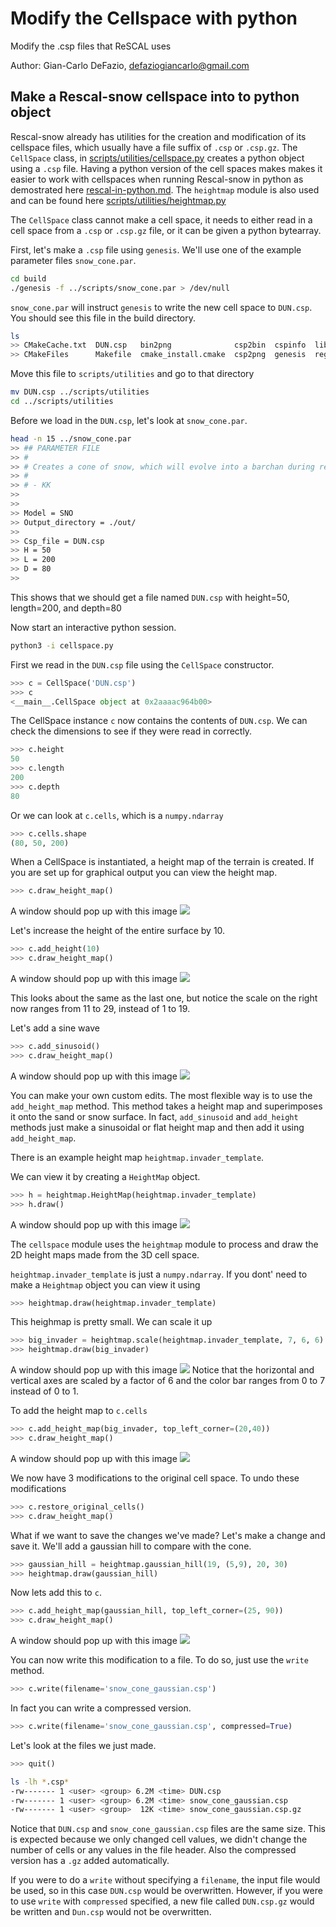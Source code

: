 # Modify the Cellspace with python

Modify the .csp files that ReSCAL uses

Author: Gian-Carlo DeFazio, defaziogiancarlo@gmail.com

## Make a Rescal-snow cellspace into to python object

Rescal-snow already has utilities for the creation and modification of its cellspace files,
which usually have a file suffix of `.csp` or `.csp.gz`.
The `CellSpace` class, in [scripts/utilities/cellspace.py](../scripts/utilities/cellspace.py) creates 
a python object using a `.csp` file. Having a python version of the cell spaces makes makes it easier to 
work with cellspaces when running Rescal-snow in python as demostrated here [rescal-in-python.md](./rescal-in-python.md).
The `heightmap` module is also used and can be found here [scripts/utilities/heightmap.py](../scripts/utilities/heightmap.py)

The `CellSpace` class cannot make a cell space, it needs to either read in a cell space from a `.csp` or `.csp.gz`
file, or it can be given a python bytearray. 

First, let's make a `.csp` file using `genesis`.
We'll use one of the example parameter files `snow_cone.par`.

```bash
cd build
./genesis -f ../scripts/snow_cone.par > /dev/null
```

`snow_cone.par` will instruct `genesis` to write the new cell space to `DUN.csp`.
You should see this file in the build directory.

```bash
ls
>> CMakeCache.txt  DUN.csp   bin2png              csp2bin  cspinfo  lib        rescal
>> CMakeFiles      Makefile  cmake_install.cmake  csp2png  genesis  regenesis
```

Move this file to `scripts/utilities` and go to that directory
```bash
mv DUN.csp ../scripts/utilities
cd ../scripts/utilities
```

Before we load in the `DUN.csp`, let's look at `snow_cone.par`.
```bash
head -n 15 ../snow_cone.par
>> ## PARAMETER FILE
>> #
>> # Creates a cone of snow, which will evolve into a barchan during rescal-snow simulation
>> #
>> # - KK
>>
>>
>> Model = SNO
>> Output_directory = ./out/
>>
>> Csp_file = DUN.csp
>> H = 50
>> L = 200
>> D = 80
>>
```
This shows that we should get a file named `DUN.csp` with height=50, length=200, and depth=80

Now start an interactive python session.

```bash
python3 -i cellspace.py
```

First we read in the `DUN.csp` file using the `CellSpace` constructor.

```python
>>> c = CellSpace('DUN.csp')
>>> c
<__main__.CellSpace object at 0x2aaaac964b00>
```

The CellSpace instance `c` now contains the contents of `DUN.csp`.
We can check the dimensions to see if they were read in correctly.
```python
>>> c.height
50
>>> c.length
200
>>> c.depth 
80
```

Or we can look at `c.cells`, which is a `numpy.ndarray`
```python
>>> c.cells.shape
(80, 50, 200)
```

When a CellSpace is instantiated, a height map of the terrain is created. If you are set up for graphical output
you can view the height map.
```python
>>> c.draw_height_map()
```

A window should pop up with this image
![](example_images/cellspace/snow_cone_height_map.png)

Let's increase the height of the entire surface by 10.
```python
>>> c.add_height(10)
>>> c.draw_height_map()
```
A window should pop up with this image
![](example_images/cellspace/snow_cone_raised_10.png)

This looks about the same as the last one, but notice the scale on the right
now ranges from 11 to 29, instead of 1 to 19.

Let's add a sine wave
```python
>>> c.add_sinusoid()
>>> c.draw_height_map()
```

A window should pop up with this image
![](example_images/cellspace/snow_cone_sine.png)


You can make your own custom edits. The most flexible way is to use the 
`add_height_map` method. This method takes a height map and superimposes it onto the
sand or snow surface. In fact, `add_sinusoid` and `add_height` methods just make a sinusoidal
or flat height map and then add it using `add_height_map`.

There is an example height map `heightmap.invader_template`.

We can view it by creating a `HeightMap` object.
```python
>>> h = heightmap.HeightMap(heightmap.invader_template)
>>> h.draw()
```

A window should pop up with this image
![](example_images/cellspace/invader_template.png)

The `cellspace` module uses the `heightmap` module to process
and draw the 2D height maps made from the 3D cell space.  

`heightmap.invader_template` is just a `numpy.ndarray`.
If you dont' need to make a `Heightmap` object you can view it using
```python
>>> heightmap.draw(heightmap.invader_template)
```

This heighmap is pretty small. We can scale it up
```python
>>> big_invader = heightmap.scale(heightmap.invader_template, 7, 6, 6)
>>> heightmap.draw(big_invader)
```

A window should pop up with this image ![](example_images/cellspace/big_invader.png)
Notice that the horizontal and vertical axes are scaled by a factor of 6 and
the color bar ranges from 0 to 7 instead of 0 to 1.

To add the height map to `c.cells`

```python
>>> c.add_height_map(big_invader, top_left_corner=(20,40))
>>> c.draw_height_map()
```

A window should pop up with this image
![](example_images/cellspace/invader_waves.png)

We now have 3 modifications to the original cell space.
To undo these modifications
```python
>>> c.restore_original_cells()
>>> c.draw_height_map()
```

What if we want to save the changes we've made?
Let's make a change and save it.
We'll add a gaussian hill to compare with the cone.
```python
>>> gaussian_hill = heightmap.gaussian_hill(19, (5,9), 20, 30)
>>> heightmap.draw(gaussian_hill)
```

Now lets add this to `c`.
```python
>>> c.add_height_map(gaussian_hill, top_left_corner=(25, 90))
>>> c.draw_height_map()
```
A window should pop up with this image ![](example_images/cellspace/big_invader.png)

You can now write this modification to a file. To do so, just use the `write` method.
```python
>>> c.write(filename='snow_cone_gaussian.csp')
```

In fact you can write a compressed version.
```python
>>> c.write(filename='snow_cone_gaussian.csp', compressed=True)
```

Let's look at the files we just made.
```python
>>> quit()
```
```bash
ls -lh *.csp*
-rw------- 1 <user> <group> 6.2M <time> DUN.csp
-rw------- 1 <user> <group> 6.2M <time> snow_cone_gaussian.csp
-rw------- 1 <user> <group>  12K <time> snow_cone_gaussian.csp.gz
```

Notice that `DUN.csp` and `snow_cone_gaussian.csp` files are the same size.
This is expected because we only changed cell values, we didn't change 
the number of cells or any values in the file header. Also the compressed version
has a `.gz` added automatically.

If you were to do a `write` without specifying a `filename`,
the input file would be used, so in this case `DUN.csp` would be overwritten.
However, if you were to use `write` with `compressed` specified, a new file
called `DUN.csp.gz` would be written and `Dun.csp` would not be overwritten.

